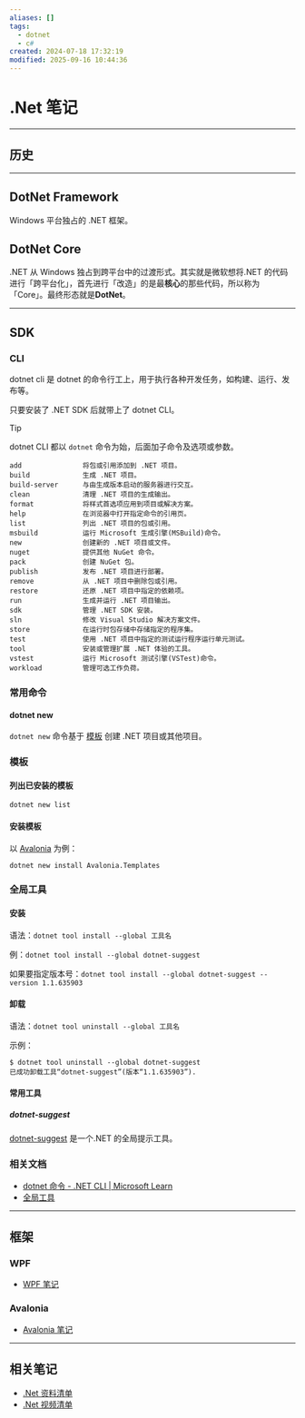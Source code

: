 ```yaml
---
aliases: []
tags:
  - dotnet
  - c#
created: 2024-07-18 17:32:19
modified: 2025-09-16 10:44:36
---
```


# .Net 笔记

---

## 历史

---

## DotNet Framework

Windows 平台独占的 .NET 框架。

## DotNet Core

.NET 从 Windows 独占到跨平台中的过渡形式。其实就是微软想将.NET 的代码进行「跨平台化」，首先进行「改造」的是最**核心**的那些代码，所以称为「Core」。最终形态就是**DotNet**。

---

## SDK

### CLI

dotnet cli 是 dotnet 的命令行工上，用于执行各种开发任务，如构建、运行、发布等。

只要安装了 .NET SDK 后就带上了 dotnet CLI。

> [!tip] 
> 
> dotnet CLI 都以 `dotnet` 命令为始，后面加子命令及选项或参数。

```shell
add               将包或引用添加到 .NET 项目。
build             生成 .NET 项目。
build-server      与由生成版本启动的服务器进行交互。
clean             清理 .NET 项目的生成输出。
format            将样式首选项应用到项目或解决方案。
help              在浏览器中打开指定命令的引用页。
list              列出 .NET 项目的包或引用。
msbuild           运行 Microsoft 生成引擎(MSBuild)命令。
new               创建新的 .NET 项目或文件。
nuget             提供其他 NuGet 命令。
pack              创建 NuGet 包。
publish           发布 .NET 项目进行部署。
remove            从 .NET 项目中删除包或引用。
restore           还原 .NET 项目中指定的依赖项。
run               生成并运行 .NET 项目输出。
sdk               管理 .NET SDK 安装。
sln               修改 Visual Studio 解决方案文件。
store             在运行时包存储中存储指定的程序集。
test              使用 .NET 项目中指定的测试运行程序运行单元测试。
tool              安装或管理扩展 .NET 体验的工具。
vstest            运行 Microsoft 测试引擎(VSTest)命令。
workload          管理可选工作负荷。
```

### 常用命令

#### dotnet new

`dotnet new` 命令基于 [模板](#模板) 创建 .NET 项目或其他项目。

### 模板

#### 列出已安装的模板

```shell
dotnet new list
```

#### 安装模板

以 [Avalonia](Avalonia_Note.md) 为例：

```shell
dotnet new install Avalonia.Templates
```

### 全局工具

#### 安装

语法：`dotnet tool install --global 工具名`

例：`dotnet tool install --global dotnet-suggest`

如果要指定版本号：`dotnet tool install --global dotnet-suggest --version 1.1.635903`

#### 卸载

语法：`dotnet tool uninstall --global 工具名`

示例：

```shell
$ dotnet tool uninstall --global dotnet-suggest
已成功卸载工具“dotnet-suggest”(版本“1.1.635903”).
```

#### 常用工具

##### dotnet-suggest

[dotnet-suggest](https://www.nuget.org/packages/dotnet-suggest) 是一个.NET 的全局提示工具。

### 相关文档

* [dotnet 命令 - .NET CLI \| Microsoft Learn](https://learn.microsoft.com/zh-cn/dotnet/core/tools/dotnet)
* [全局工具](https://learn.microsoft.com/zh-cn/dotnet/core/tools/global-tools)

---

## 框架

### WPF

* [WPF 笔记](WPF_Note.md)

### Avalonia

* [Avalonia 笔记](Avalonia_Note.md)

---

## 相关笔记

* [.Net 资料清单](Dotnet_Material.md)
* [.Net 视频清单](Dotnet_Videos.md)

